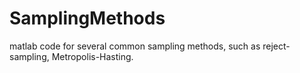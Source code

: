 # SamplingMethods
matlab code for several common sampling methods, such as reject-sampling, Metropolis-Hasting.
